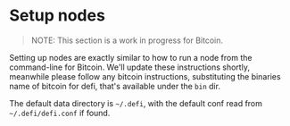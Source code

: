 # Setup nodes

> NOTE: This section is a work in progress for Bitcoin.

Setting up nodes are exactly similar to how to run a node from the command-line for Bitcoin. We'll update these instructions shortly, meanwhile please follow any bitcoin instructions, substituting the binaries name of bitcoin for defi, that's available under the `bin` dir.

The default data directory is `~/.defi`, with the default conf read from `~/.defi/defi.conf` if found.
